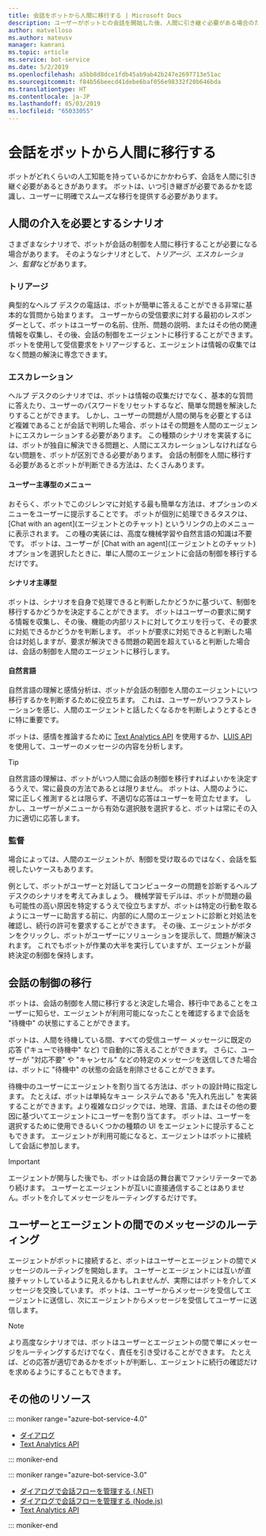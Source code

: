 ```yaml
---
title: 会話をボットから人間に移行する | Microsoft Docs
description: ユーザーがボットとの会話を開始した後、人間に引き継ぐ必要がある場合のための設計方法を説明します。
author: matvelloso
ms.author: mateusv
manager: kamrani
ms.topic: article
ms.service: bot-service
ms.date: 5/2/2019
ms.openlocfilehash: a5bb8d8dce1fdb45ab9ab42b247e2697713e51ac
ms.sourcegitcommit: f84b56beecd41debe6baf056e98332f20b646bda
ms.translationtype: HT
ms.contentlocale: ja-JP
ms.lasthandoff: 05/03/2019
ms.locfileid: "65033055"
---
```

# <a name="transition-conversations-from-bot-to-human"></a>会話をボットから人間に移行する

ボットがどれくらいの人工知能を持っているかにかかわらず、会話を人間に引き継ぐ必要があるときがあります。 ボットは、いつ引き継ぎが必要であるかを認識し、ユーザーに明確でスムーズな移行を提供する必要があります。

## <a name="scenarios-that-require-human-involvement"></a>人間の介入を必要とするシナリオ

さまざまなシナリオで、ボットが会話の制御を人間に移行することが必要になる場合があります。 そのようなシナリオとして、*トリアージ*、*エスカレーション*、*監督*などがあります。 

### <a name="triage"></a>トリアージ

典型的なヘルプ デスクの電話は、ボットが簡単に答えることができる非常に基本的な質問から始まります。 ユーザーからの受信要求に対する最初のレスポンダーとして、ボットはユーザーの名前、住所、問題の説明、またはその他の関連情報を収集し、その後、会話の制御をエージェントに移行することができます。 ボットを使用して受信要求をトリアージすると、エージェントは情報の収集ではなく問題の解決に専念できます。

### <a name="escalation"></a>エスカレーション

ヘルプ デスクのシナリオでは、ボットは情報の収集だけでなく、基本的な質問に答えたり、ユーザーのパスワードをリセットするなど、簡単な問題を解決したりすることができます。 しかし、ユーザーの問題が人間の関与を必要とするほど複雑であることが会話で判明した場合、ボットはその問題を人間のエージェントにエスカレーションする必要があります。 この種類のシナリオを実装するには、ボットが独自に解決できる問題と、人間にエスカレーションしなければならない問題を、ボットが区別できる必要があります。 会話の制御を人間に移行する必要があるとボットが判断できる方法は、たくさんあります。 

#### <a name="user-driven-menus"></a>ユーザー主導型のメニュー

おそらく、ボットでこのジレンマに対処する最も簡単な方法は、オプションのメニューをユーザーに提示することです。 ボットが個別に処理できるタスクは、[Chat with an agent]\(エージェントとのチャット\) というリンクの上のメニューに表示されます。 この種の実装には、高度な機械学習や自然言語の知識は不要です。 ボットは、ユーザーが [Chat with an agent]\(エージェントとのチャット\) オプションを選択したときに、単に人間のエージェントに会話の制御を移行するだけです。 

#### <a name="scenario-driven"></a>シナリオ主導型

ボットは、シナリオを自身で処理できると判断したかどうかに基づいて、制御を移行するかどうかを決定することができます。 ボットはユーザーの要求に関する情報を収集し、その後、機能の内部リストに対してクエリを行って、その要求に対処できるかどうかを判断します。 ボットが要求に対処できると判断した場合は対処しますが、要求が解決できる問題の範囲を超えていると判断した場合は、会話の制御を人間のエージェントに移行します。

#### <a name="natural-language"></a>自然言語

自然言語の理解と感情分析は、ボットが会話の制御を人間のエージェントにいつ移行するかを判断するために役立ちます。 これは、ユーザーがいつフラストレーションを感じ、人間のエージェントと話したくなるかを判断しようとするときに特に重要です。 
 
ボットは、感情を推論するために <a href="https://www.microsoft.com/cognitive-services/en-us/text-analytics-api" target="blank">Text Analytics API</a> を使用するか、<a href="https://www.luis.ai" target="_blank">LUIS API</a> を使用して、ユーザーのメッセージの内容を分析します。 


> [!TIP]
> 自然言語の理解は、ボットがいつ人間に会話の制御を移行すればよいかを決定するうえで、常に最良の方法であるとは限りません。 ボットは、人間のように、常に正しく推測するとは限らず、不適切な応答はユーザーを苛立たせます。 しかし、ユーザーがメニューから有効な選択肢を選択すると、ボットは常にその入力に適切に応答します。 

### <a name="supervision"></a>監督

場合によっては、人間のエージェントが、制御を受け取るのではなく、会話を監視したいケースもあります。

例として、ボットがユーザーと対話してコンピューターの問題を診断するヘルプ デスクのシナリオを考えてみましょう。 機械学習モデルは、ボットが問題の最も可能性の高い原因を特定するうえで役立ちますが、ボットは特定の行動を取るようにユーザーに助言する前に、内部的に人間のエージェントに診断と対処法を確認し、続行の許可を要求することができます。 その後、エージェントがボタンをクリックし、ボットがユーザーにソリューションを提示して、問題が解決されます。 これでもボットが作業の大半を実行していますが、エージェントが最終決定の制御を保持します。 

## <a name="transitioning-control-of-the-conversation"></a>会話の制御の移行 

ボットは、会話の制御を人間に移行すると決定した場合、移行中であることをユーザーに知らせ、エージェントが利用可能になったことを確認するまで会話を "待機中" の状態にすることができます。 

ボットは、人間を待機している間、すべての受信ユーザー メッセージに既定の応答 ("キューで待機中" など) で自動的に答えることができます。 さらに、ユーザーが "対応不要" や "キャンセル" などの特定のメッセージを送信してきた場合は、ボットに "待機中" の状態の会話を削除させることができます。

待機中のユーザーにエージェントを割り当てる方法は、ボットの設計時に指定します。 たとえば、ボットは単純なキュー システムである "先入れ先出し" を実装することができます。より複雑なロジックでは、地理、言語、またはその他の要因に基づいてエージェントにユーザーを割り当てます。 ボットは、ユーザーを選択するために使用できるいくつかの種類の UI をエージェントに提示することもできます。 エージェントが利用可能になると、エージェントはボットに接続して会話に参加します。

> [!IMPORTANT]
> エージェントが関与した後でも、ボットは会話の舞台裏でファシリテーターであり続けます。 ユーザーとエージェントが互いに直接通信することはありません。ボットを介してメッセージをルーティングするだけです。 

## <a name="routing-messages-between-user-and-agent"></a>ユーザーとエージェントの間でのメッセージのルーティング

エージェントがボットに接続すると、ボットはユーザーとエージェントの間でメッセージのルーティングを開始します。 ユーザーとエージェントには互いが直接チャットしているように見えるかもしれませんが、実際にはボットを介してメッセージを交換しています。 ボットは、ユーザーからメッセージを受信してエージェントに送信し、次にエージェントからメッセージを受信してユーザーに送信します。 

> [!NOTE]
> より高度なシナリオでは、ボットはユーザーとエージェントの間で単にメッセージをルーティングするだけでなく、責任を引き受けることができます。 たとえば、どの応答が適切であるかをボットが判断し、エージェントに続行の確認だけを求めるようにすることもできます。

## <a name="additional-resources"></a>その他のリソース

::: moniker range="azure-bot-service-4.0"

- [ダイアログ](v4sdk/bot-builder-dialog-manage-conversation-flow.md)
- <a href="https://www.microsoft.com/cognitive-services/en-us/text-analytics-api" target="blank">Text Analytics API</a>

::: moniker-end

::: moniker range="azure-bot-service-3.0"

- [ダイアログで会話フローを管理する (.NET)](~/dotnet/bot-builder-dotnet-manage-conversation-flow.md)
- [ダイアログで会話フローを管理する (Node.js)](~/nodejs/bot-builder-nodejs-manage-conversation-flow.md)
- <a href="https://www.microsoft.com/cognitive-services/en-us/text-analytics-api" target="blank">Text Analytics API</a>


::: moniker-end

